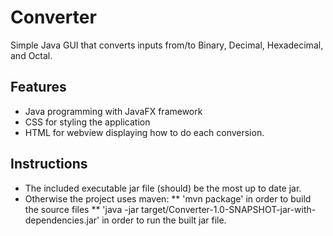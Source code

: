 # Converter
Simple Java GUI that converts inputs from/to Binary, Decimal, Hexadecimal, and Octal.

## Features
* Java programming with JavaFX framework
* CSS for styling the application
* HTML for webview displaying how to do each conversion.

## Instructions
* The included executable jar file (should) be the most up to date jar.
* Otherwise the project uses maven:
** 'mvn package' in order to build the source files
** 'java -jar target/Converter-1.0-SNAPSHOT-jar-with-dependencies.jar' in order to run the built jar file.




